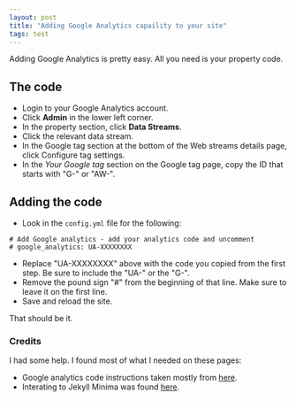 ```yaml
---
layout: post
title: "Adding Google Analytics capaility to your site"
tags: test
---
```

Adding Google Analytics is pretty easy. All you need is your property code.

## The code
- Login to your Google Analytics account.
- Click **Admin** in the lower left corner.
- In the property section, click **Data Streams**.
- Click the relevant data stream.
- In the Google tag section at the bottom of the Web streams details page, click Configure tag settings.
- In the *Your Google tag* section on the Google tag page, copy the ID that starts with "G-" or "AW-".

## Adding the code
- Look in the `config.yml` file for the following:

```
# Add Google analytics - add your analytics code and uncomment
# google_analytics: UA-XXXXXXXX
```

- Replace "UA-XXXXXXXX" above with the code you copied from the first step. Be sure to include the "UA-" or the "G-".
- Remove the pound sign "#" from the beginning of that line. Make sure to leave it on the first line.
- Save and reload the site.

That should be it.

### Credits
I had some help. I found most of what I needed on these pages:

- Google analytics code instructions taken mostly from [here](https://support.similarweb.com/hc/en-us/articles/7783050018589-How-to-find-Google-Analytics-Tracking-ID#:~:text=Google%20Analytics%20properties%20have%20a,which%20started%20with%20%22UA%22.).
- Interating to Jekyll Minima was found [here](https://tamrazyan.com/simple-way-to-integrate-google-analytics-into-jekylls-minima-theme/).